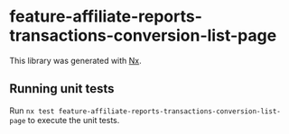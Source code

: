 # feature-affiliate-reports-transactions-conversion-list-page

This library was generated with [Nx](https://nx.dev).

## Running unit tests

Run `nx test feature-affiliate-reports-transactions-conversion-list-page` to execute the unit tests.
